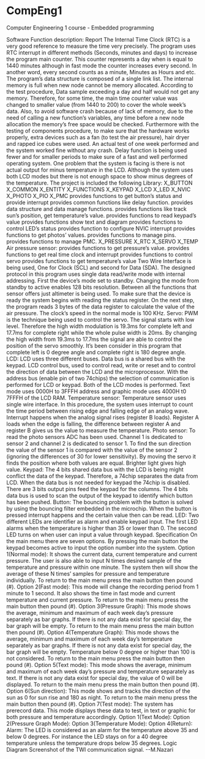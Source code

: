 # CompEng1
Computer Engineering 1 course - Embedded programming

Software Function description:
Report
The Internal Time Clock (RTC) is a very good reference to measure the time very precisely. The program uses RTC interrupt in different methods (Seconds, minutes and days) to increase the program main counter. This counter represents a day when is equal to 1440 minutes although in fast mode the counter increases every second. In another word, every second counts as a minute, Minutes as Hours and etc.
The program’s data structure is composed of a single link list. The internal memory is full when new node cannot be memory allocated. According to the test procedure, Data sample exceeding a day and half would not get any memory. Therefore, for some time, the main time counter value was changed to smaller value (from 1440 to 200) to cover the whole week’s data. Also, to avoid software crash because of lack of memory, due to the need of calling a new function’s variables, any time before a new node allocation the memory’s free space would be checked.
Furthermore with the testing of components procedure, to make sure that the hardware works properly, extra devices such as a fan (to test the air pressure), hair dryer and rapped ice cubes were used. An actual test of one week performed and the system worked fine without any crash.
Delay function is being used fewer and for smaller periods to make sure of a fast and well performed operating system.
One problem that the system is facing is there is not actual output for minus temperature in the LCD. Although the system uses both LCD modes but there is not enough space to show minus degrees of the temperature.
The project is included the following Library:
X_BUTTON X_COMMON X_ENTITY X_FUNCTIONS X_KEYPAD X_LCD
X_LED X_NVIC X_PHOTO X_PIO X_PMC
provides functions to get button’s status and provide interrupt provides common functions like delay function.
provides data structure and data manage functions.
provides functions like track sun’s position, get temperature’s value. provides functions to read keypad’s value
provides functions show text and diagram provides functions to control LED’s status provides function to configure NVIC interrupt provides functions to get photos’ values. provides functions to manage pins.
provides functions to manage PMC.
X_PRESSURE X_RTC X_SERVO X_TEMP
Air pressure sensor:
provides functions to get pressure’s value.
provides functions to get real time clock and interrupt provides functions to control servo
provides functions to get temperature’s value
Two Wire Interface is being used, One for Clock (SCL) and second for Data (SDA). The designed protocol in this program uses single data read/write mode with internal addressing. First the device’s mode set to standby. Changing the mode from standby to active enables 128 bits resolution. Between all the functions that sensor offers just altimeter is being used. To make sure that the device is ready the system begins with reading the status register. On the next step, the program reads 3 bytes of the data register to calculate the value of the air pressure. The clock’s speed in the normal mode is 100 KHz.
Servo:
PWM is the technique being used to control the servo. The signal starts with low level. Therefore the high width modulation is 19.3ms for complete left and 17.7ms for complete right while the whole pulse width is 20ms. By changing the high width from 19.3ms to 17.7ms the signal are able to control the position of the servo smoothly. It’s been consider in this program that complete left is 0 degree angle and complete right is 180 degree angle.
LCD:
LCD uses three different buses. Data bus is a shared bus with the keypad. LCD control bus, used to control read, write or reset and to control the direction of data between the LCD and the microprocessor. With the address bus (enable pin of two 74chips) the selection of communication is performed for LCD or keypad. Both of the LCD modes is performed. Text mode uses 0000H to 3FFFH address and graphic mode uses 4000H t0 7FFFH of the LCD RAM.
Temperature sensor:
Temperature sensor uses single wire interface. In this procedure, the system uses interrupt to count the time period between rising edge and falling edge of an analog wave. Interrupt happens when the analog signal rises (register B loads). Register A loads when the edge is falling, the difference between register A and register B gives us the value to measure the temperature.
Photo sensor:
To read the photo sensors ADC has been used. Channel 1 is dedicated to sensor 2 and channel 2 is dedicated to sensor 1.
To find the sun direction the value of the sensor 1 is compared with the value of the sensor 2 (ignoring the differences of 30 for lower sensitivity). By moving the servo it finds the position where both values are equal. Brighter light gives high value.
Keypad:
The 4 bits shared data bus with the LCD is being might conflict the data of the keypad. Therefore, a 74chip separates the data from LCD. When the data bus is not needed for keypad the 74chip is disabled. There are 3 bits output pins feed the keypad for the columns. The 4 bits data bus is used to scan the output of the keypad to identify which button has been pushed.
Button:
The bouncing problem with the button is solved by using the bouncing filter embedded in the microchip. When the button is pressed interrupt happens and the certain value then can be read.
LED:
Two different LEDs are identifier as alarm and enable keypad input. The first LED alarms when the temperature is higher than 35 or lower than 0. The second LED turns on when user can input a value through keypad.
Specification
On the main menu there are seven options. By pressing the main button the keypad becomes active to input the option number into the system.
Option 1(Normal mode): It shows the current data, current temperature and current pressure. The user is also able to input N times desired sample of the temperature and pressure within one minute. The system then will show the average of these N times’ samples for pressure and temperature individually. To return to the main menu press the main button then pound (#).
Option 2(Fast mode): This mode will change the recording period from 1 minute to 1 second. It also shows the time in fast mode and current temperature and current pressure. To return to the main menu press the main button then pound (#).
Option 3(Pressure Graph): This mode shows the average, minimum and maximum of each week day’s pressure separately as bar graphs. If there is not any data exist for special day, the bar graph will be empty. To return to the main menu press the main button then pound (#).
Option 4(Temperature Graph): This mode shows the average, minimum and maximum of each week day’s temperature separately as bar graphs. If there is not any data exist for special day, the bar graph will be empty. Temperature below 0 degree or higher than 100 is not considered. To return to the main menu press the main button then pound (#).
Option 5(Text mode): This mode shows the average, minimum and maximum of each week day’s pressure and temperature separately as text. If there is not any data exist for special day, the value of 0 will be displayed. To return to the main menu press the main button then pound (#).
Option 6(Sun direction): This mode shows and tracks the direction of the sun as 0 for sun rise and 180 as night. To return to the main menu press the main button then pound (#).
Option 7(Test mode): The system has prerecord data. This mode displays these data to test, in text or graphic for both pressure and temperature accordingly.
Option 1(Text Mode):
Option 2(Pressure Graph Mode): Option 3(Temperature Mode): Option 4(Return):
Alarm: The LED is considered as an alarm for the temperature above 35 and below 0 degrees. For instance the LED stays on for a 40 degree temperature unless the temperature drops below 35 degrees.
Logic Diagram
 Screenshot of the TWI communication signal.
 --M.Nazari
